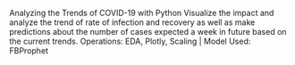 Analyzing the Trends of COVID-19 with Python 
Visualize the impact and analyze the trend of rate of infection and recovery as well as make predictions
about the number of cases expected a week in future based on the current trends. 
Operations: EDA, Plotly, Scaling | Model Used: FBProphet
